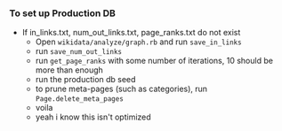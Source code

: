 ### To set up Production DB
* If in_links.txt, num_out_links.txt, page_ranks.txt do not exist
  * Open ```wikidata/analyze/graph.rb``` and run ```save_in_links```
  * run ```save_num_out_links ```
  * run ```get_page_ranks``` with some number of iterations, 10 should
    be more than enough
  * run the production db seed
  * to prune meta-pages (such as categories), run ```Page.delete_meta_pages```
  * voila
  * yeah i know this isn't optimized

